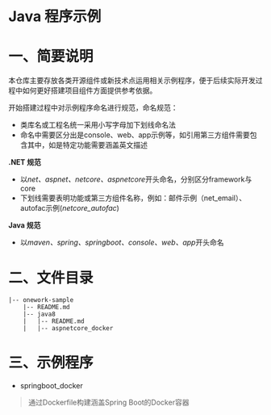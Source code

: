 # Java 程序示例
# 一、简要说明
本仓库主要存放各类开源组件或新技术点运用相关示例程序，便于后续实际开发过程中如何更好搭建项目组件方面提供参考依据。

开始搭建过程中对示例程序命名进行规范，命名规范：

* 类库名或工程名统一采用小写字母加下划线命名法
* 命名中需要区分出是console、web、app示例等，如引用第三方组件需要包含其中，如是特定功能需要涵盖英文描述

**.NET 规范**
* 以*net、aspnet、netcore、aspnetcore*开头命名，分别区分framework与core
* 下划线需要表明功能或第三方组件名称，例如：邮件示例（net\_email）、autofac示例(*netcore\_autofac*)

**Java 规范**
* 以*maven、spring、springboot、console、web、app*开头命名

# 二、文件目录
```Plain Text
|-- onework-sample
    |-- README.md
    |-- java8
    |   |-- README.md
    |   |-- aspnetcore_docker
```
# 三、示例程序

* springboot_docker
> 通过Dockerfile构建涵盖Spring Boot的Docker容器
 